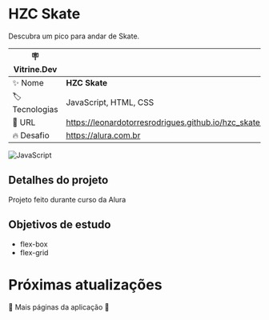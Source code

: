 # HZC Skate

Descubra um pico para andar de Skate.

| :placard: Vitrine.Dev |     |
| -------------  | --- |
| :sparkles: Nome        | **HZC Skate**
| :label: Tecnologias | JavaScript, HTML, CSS
| :rocket: URL         | https://leonardotorresrodrigues.github.io/hzc_skate/
| :fire: Desafio     | https://alura.com.br

![JavaScript](https://img.shields.io/badge/javascript-%23323330.svg?style=for-the-badge&logo=javascript&logoColor=%23F7DF1E)

<!-- Inserir imagem com a #vitrinedev ao final do link -->
<!-- #vitrinedev) -->

## Detalhes do projeto

Projeto feito durante curso da Alura

## Objetivos de estudo
- flex-box
- flex-grid

# Próximas atualizações

:construction: Mais páginas da aplicação :construction:
